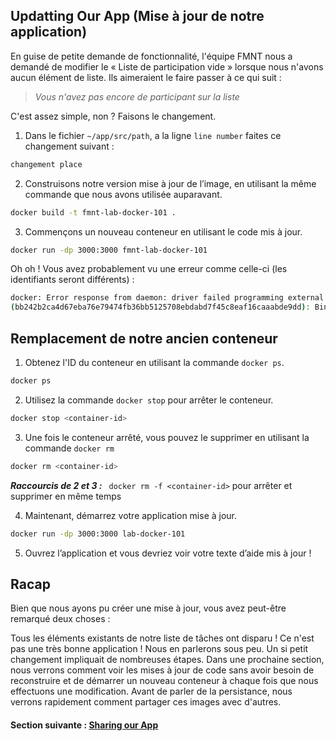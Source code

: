 
## Updatting Our App (Mise à jour de notre application)

En guise de petite demande de fonctionnalité, l'équipe FMNT nous a demandé de modifier le « Liste de participation vide » lorsque nous n'avons aucun élément de liste. Ils aimeraient le faire passer à ce qui suit :

> *Vous n'avez pas encore de participant sur la liste*

C'est assez simple, non ? Faisons le changement.

1. Dans le fichier ```~/app/src/path```, a la ligne ```line number``` faites ce changement suivant :
```bash 
changement place
```
2. Construisons notre version mise à jour de l’image, en utilisant la même commande que nous avons utilisée auparavant.
```bash
docker build -t fmnt-lab-docker-101 .
```
3. Commençons un nouveau conteneur en utilisant le code mis à jour.
```bash
docker run -dp 3000:3000 fmnt-lab-docker-101
```
Oh oh ! Vous avez probablement vu une erreur comme celle-ci (les identifiants seront différents) :
```bash
docker: Error response from daemon: driver failed programming external connectivity on endpoint laughing_burnell 
(bb242b2ca4d67eba76e79474fb36bb5125708ebdabd7f45c8eaf16caaabde9dd): Bind for 0.0.0.0:3000 failed: port is already allocated.
```
## Remplacement de notre ancien conteneur
1. Obtenez l'ID du conteneur en utilisant la commande ```docker ps```.
```bash
docker ps
```
2. Utilisez la commande ```docker stop``` pour arrêter le conteneur.
```bash
docker stop <container-id>
```
3. Une fois le conteneur arrêté, vous pouvez le supprimer en utilisant la commande ```docker rm```
```bash 
docker rm <container-id>
```
***Raccourcis de 2 et 3 :*** ``` docker rm -f <container-id>``` pour arrêter et supprimer en même temps

4. Maintenant, démarrez votre application mise à jour.
```bash
docker run -dp 3000:3000 lab-docker-101
```
5. Ouvrez l’application et vous devriez voir votre texte d’aide mis à jour !

## Racap 
Bien que nous ayons pu créer une mise à jour, vous avez peut-être remarqué deux choses :

Tous les éléments existants de notre liste de tâches ont disparu ! Ce n'est pas une très bonne application ! Nous en parlerons sous peu.
Un si petit changement impliquait de nombreuses étapes. Dans une prochaine section, nous verrons comment voir les mises à jour de code sans avoir besoin de reconstruire et de démarrer un nouveau conteneur à chaque fois que nous effectuons une modification.
Avant de parler de la persistance, nous verrons rapidement comment partager ces images avec d'autres.

#### Section suivante : [Sharing our App](https://github.com/GuilavoguiPierre12345/fmnt-lab-docker-101/blob/main/docs/sharing-our-app.md)